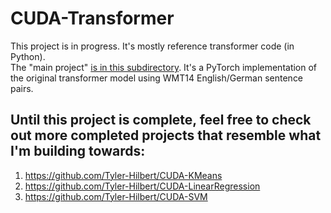 # CUDA-Transformer
This project is in progress. It's mostly reference transformer code (in Python).  
The "main project" [is in this subdirectory](https://github.com/Tyler-Hilbert/Transformer-WMT14-English_To_German/tree/main/Reference/ArjunSarkar_BuildingYourOwnTransformerFromScratch). It's a PyTorch implementation of the original transformer model using WMT14 English/German sentence pairs.  

## Until this project is complete, feel free to check out more completed projects that resemble what I'm building towards:  
1) https://github.com/Tyler-Hilbert/CUDA-KMeans  
2) https://github.com/Tyler-Hilbert/CUDA-LinearRegression  
3) https://github.com/Tyler-Hilbert/CUDA-SVM  
